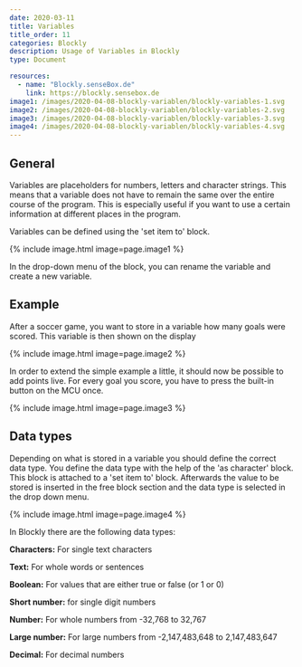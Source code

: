 ```yaml
---
date: 2020-03-11
title: Variables
title_order: 11
categories: Blockly
description: Usage of Variables in Blockly
type: Document

resources:
  - name: "Blockly.senseBox.de"
    link: https://blockly.sensebox.de
image1: /images/2020-04-08-blockly-variablen/blockly-variables-1.svg
image2: /images/2020-04-08-blockly-variablen/blockly-variables-2.svg
image3: /images/2020-04-08-blockly-variablen/blockly-variables-3.svg
image4: /images/2020-04-08-blockly-variablen/blockly-variables-4.svg
---
```


## General
Variables are placeholders for numbers, letters and character strings. This means that a variable does not have to remain the same over the entire course of the program. This is especially useful if you want to use a certain information at different places in the program.

Variables can be defined using the 'set item to' block.

{% include image.html image=page.image1 %}

In the drop-down menu of the block, you can rename the variable and create a new variable.

## Example
After a soccer game, you want to store in a variable how many goals were scored. This variable is then shown on the display

{% include image.html image=page.image2 %}

In order to extend the simple example a little, it should now be possible to add points live. For every goal you score, you have to press the built-in button on the MCU once.

{% include image.html image=page.image3 %}

## Data types
Depending on what is stored in a variable you should define the correct data type. You define the data type with the help of the 'as character' block. This block is attached to a 'set item to' block. Afterwards the value to be stored is inserted in the free block section and the data type is selected in the drop down menu.

{% include image.html image=page.image4 %}
<br>

In Blockly there are the following data types:

**Characters:** For single text characters

**Text:** For whole words or sentences

**Boolean:** For values that are either true or false (or 1 or 0)

**Short number:** for single digit numbers

**Number:** For whole numbers from -32,768 to 32,767

**Large number:** For large numbers from -2,147,483,648 to 2,147,483,647

**Decimal:** For decimal numbers    
